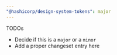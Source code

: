```yaml
---
"@hashicorp/design-system-tokens": major
---
```


TODOs

- Decide if this is a `major` or a `minor`
- Add a proper changeset entry here

